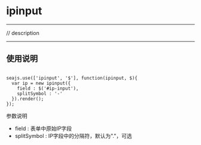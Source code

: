 # ipinput

---

// description

---

## 使用说明

<code lang='javascript'>
seajs.use(['ipinput', '$'], function(ipinput, $){
  var ip = new ipinput({
    field : $('#ip-input'),
    splitSymbol : '-'
  }).render();
});
</code>

参数说明
* field : 表单中原始IP字段
* splitSymbol : IP字段中的分隔符，默认为"."，可选

